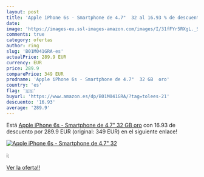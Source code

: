 ```yaml
---
layout: post
title: 'Apple iPhone 6s - Smartphone de 4.7"  32 al 16.93 % de descuento'
date: 
image: 'https://images-eu.ssl-images-amazon.com/images/I/31fFYr5RXgL._SL200_.jpg'
comments: true
category: ofertas
author: ring
slug: 'B01M041GRA-es'
actualPrice: 289.9 EUR
currency: EUR
price: 289.9
comparePrice: 349 EUR
prodname: 'Apple iPhone 6s - Smartphone de 4.7"  32 GB  oro'
country: 'es'
flag: '🇪🇸'
buyurl: 'https://www.amazon.es/dp/B01M041GRA/?tag=tolees-21'
descuento: '16.93'
average: '289.9'
---
```


Está [Apple iPhone 6s - Smartphone de 4.7"  32 GB  oro](https://www.amazon.es/dp/B01M041GRA/?tag=tolees-21) con 16.93 de descuento por 289.9 EUR (original: 349 EUR) en el siguiente enlace!

[![Apple iPhone 6s - Smartphone de 4.7"  32](https://images-eu.ssl-images-amazon.com/images/I/31fFYr5RXgL._SL200_.jpg)](https://www.amazon.es/dp/B01M041GRA/?tag=tolees-21)

ℹ️:


[Ver la oferta!!](https://www.amazon.es/dp/B01M041GRA/?tag=tolees-21)
